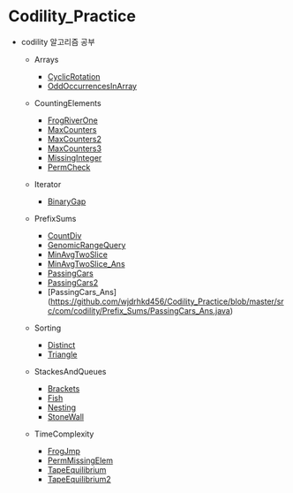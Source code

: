 # Codility_Practice

- codility 알고리즘 공부

  - Arrays
    - [CyclicRotation](https://github.com/wjdrhkd456/Codility_Practice/blob/master/src/com/codility/Arrays/CyclicRotation.java)
    - [OddOccurrencesInArray](https://github.com/wjdrhkd456/Codility_Practice/blob/master/src/com/codility/Arrays/OddOccurrencesInArray.java)

  - CountingElements
    - [FrogRiverOne](https://github.com/wjdrhkd456/Codility_Practice/blob/master/src/com/codility/Counting_Elements/FrogRiverOne.java)
    - [MaxCounters](https://github.com/wjdrhkd456/Codility_Practice/blob/master/src/com/codility/Counting_Elements/MaxCounters.java)
    - [MaxCounters2](https://github.com/wjdrhkd456/Codility_Practice/blob/master/src/com/codility/Counting_Elements/MaxCounters2.java)
    - [MaxCounters3](https://github.com/wjdrhkd456/Codility_Practice/blob/master/src/com/codility/Counting_Elements/MaxCounters3.java)
    - [MissingInteger](https://github.com/wjdrhkd456/Codility_Practice/blob/master/src/com/codility/Counting_Elements/MissingInteger.java)
    - [PermCheck](https://github.com/wjdrhkd456/Codility_Practice/blob/master/src/com/codility/Counting_Elements/PermCheck.java)

  - Iterator
    - [BinaryGap](https://github.com/wjdrhkd456/Codility_Practice/blob/master/src/com/codility/Iterator/BinaryGap.java)

  - PrefixSums
    - [CountDiv](https://github.com/wjdrhkd456/Codility_Practice/blob/master/src/com/codility/Prefix_Sums/CountDiv.java)
    - [GenomicRangeQuery](https://github.com/wjdrhkd456/Codility_Practice/blob/master/src/com/codility/Prefix_Sums/GenomicRangeQuery.java)
    - [MinAvgTwoSlice](https://github.com/wjdrhkd456/Codility_Practice/blob/master/src/com/codility/Prefix_Sums/MinAvgTwoSlice.java)
    - [MinAvgTwoSlice_Ans](https://github.com/wjdrhkd456/Codility_Practice/blob/master/src/com/codility/Prefix_Sums/MinAvgTwoSlice_Ans.java)
    - [PassingCars](https://github.com/wjdrhkd456/Codility_Practice/blob/master/src/com/codility/Prefix_Sums/PassingCars.java)
    - [PassingCars2](https://github.com/wjdrhkd456/Codility_Practice/blob/master/src/com/codility/Prefix_Sums/PassingCars2.java)
    - [PassingCars_Ans]
(https://github.com/wjdrhkd456/Codility_Practice/blob/master/src/com/codility/Prefix_Sums/PassingCars_Ans.java)

  - Sorting
    - [Distinct](https://github.com/wjdrhkd456/Codility_Practice/blob/master/src/com/codility/Sorting/Distinct.java)
    - [Triangle](https://github.com/wjdrhkd456/Codility_Practice/blob/master/src/com/codility/Sorting/Triangle.java)

  - StackesAndQueues
    - [Brackets](https://github.com/wjdrhkd456/Codility_Practice/blob/master/src/com/codility/Stackes_and_Queues/Brackets.java)
    - [Fish](https://github.com/wjdrhkd456/Codility_Practice/blob/master/src/com/codility/Stackes_and_Queues/Fish.java)
    - [Nesting](https://github.com/wjdrhkd456/Codility_Practice/blob/master/src/com/codility/Stackes_and_Queues/Nesting.java)
    - [StoneWall](https://github.com/wjdrhkd456/Codility_Practice/blob/master/src/com/codility/Stackes_and_Queues/StoneWall.java)

  - TimeComplexity
    - [FrogJmp](https://github.com/wjdrhkd456/Codility_Practice/blob/master/src/com/codility/Time_Complexity/FrogJmp.java)
    - [PermMissingElem](https://github.com/wjdrhkd456/Codility_Practice/blob/master/src/com/codility/Time_Complexity/PermMissingElem.java)
    - [TapeEquilibrium](https://github.com/wjdrhkd456/Codility_Practice/blob/master/src/com/codility/Time_Complexity/TapeEquilibrium.java)
    - [TapeEquilibrium2](https://github.com/wjdrhkd456/Codility_Practice/blob/master/src/com/codility/Time_Complexity/TapeEquilibrium2.java)
